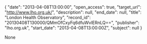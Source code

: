{
  "date": "2013-04-08T13:00:00", 
  "open_access": true, 
  "target_url": "http://www.lho.org.uk/", 
  "description": null, 
  "end_date": null, 
  "title": "London Health Observatory", 
  "record_id": "20130408T130000/QMmOfCxyFq6dfuWvlERnLQ==", 
  "publisher": "lho.org.uk", 
  "start_date": "2013-04-08T13:00:00Z", 
  "subject": null
}

None